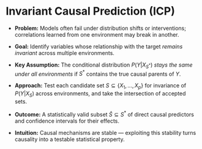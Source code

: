 # Invariant Causal Prediction (ICP)

- **Problem:** Models often fail under distribution shifts or interventions; correlations learned from one environment may break in another.

- **Goal:** Identify variables whose relationship with the target *remains invariant* across multiple environments.

- **Key Assumption:** The conditional distribution $P(Y | X_{S^*})$ *stays the same under all environments* if $S^*$ contains the true causal parents of $Y$.

- **Approach:** Test each candidate set $S \subseteq \{X_1, ..., X_p\}$ for invariance of $P(Y | X_S)$ across environments, and take the intersection of accepted sets.

- **Outcome:** A statistically valid subset $\hat{S} \subseteq S^*$ of direct causal predictors and confidence intervals for their effects.

- **Intuition:** Causal mechanisms are stable — exploiting this stability turns causality into a testable statistical property.
